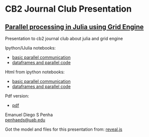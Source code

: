 # CB2 Journal Club Presentation
## [Parallel processing in Julia using Grid Engine](http://diegopenhanut.github.io/cb2_julia_parallel/#/)

Presentation to cb2 journal club about julia and grid engine

Ipython/IJulia notebooks:   

  - [basic parallel communication](ipython_ijulia_examples/cb2_basic_parallel_communication.ipynb)   
  - [dataframes and parallel code](ipython_ijulia_examples/cb2_julia_parallel_dataframe.ipynb)   
  
Html from ipython notebooks: 

  - [basic parallel communication](ipython_ijulia_examples/cb2_basic_parallel_communication.html)   
  - [dataframes and parallel code](ipython_ijulia_examples/cb2_julia_parallel_dataframe.html)   

Pdf version:
  - [pdf](cb2_julia_parallel/CB2%20-%20Journal%20Club%20-%20Julia%20and%20Grid%20Engine.pdf)
  
  Emanuel Diego S Penha   
  [penhaeds@uab.edu](penhaeds@uab.edu)   
  
Got the model and files for this presentation from:
[reveal.js](https://github.com/hakimel/reveal.js/)
  



